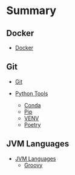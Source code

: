 # Summary

## Docker

- [Docker](./docker/docker.md)

## Git

- [Git](./git/git.md)

- [Python Tools]()
  - [Conda](./python/tools/conda.md)
  - [Pip](./python/tools/pip.md)
  - [VENV](./python/tools/venv.md)
  - [Poetry](./python/tools/poetry.md)

## JVM Languages

- [JVM Languages]()
  - [Groovy](./jvm/groovy.md)
